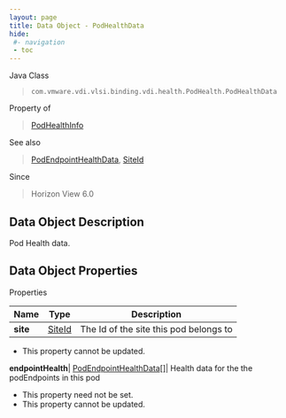```yaml
---
layout: page
title: Data Object - PodHealthData
hide:
 #- navigation
 - toc
---
```






Java Class  
> `com.vmware.vdi.vlsi.binding.vdi.health.PodHealth.PodHealthData`

Property of  
> [PodHealthInfo](vdi.health.PodHealth.PodHealthInfo.md#field_detail)

See also  
> [PodEndpointHealthData](vdi.health.PodHealth.PodEndpointHealthData.md), [SiteId](vdi.entity.SiteId.md)

Since  
> Horizon View 6.0


## Data Object Description 

Pod Health data. 

## Data Object Properties

Properties

Name |  Type |  Description   
---|---|---  
**site**| [SiteId](vdi.entity.SiteId.md)|  The Id of the site this pod belongs to   


 * This property cannot be updated.

  
**endpointHealth**| [PodEndpointHealthData[]](vdi.health.PodHealth.PodEndpointHealthData.md)|  Health data for the the podEndpoints in this pod   


 * This property need not be set.
 * This property cannot be updated.

  
  
  
   
  
  
